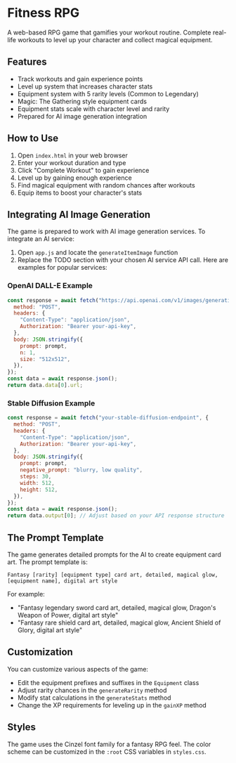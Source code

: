 # Fitness RPG

A web-based RPG game that gamifies your workout routine. Complete real-life workouts to level up your character and collect magical equipment.

## Features

- Track workouts and gain experience points
- Level up system that increases character stats
- Equipment system with 5 rarity levels (Common to Legendary)
- Magic: The Gathering style equipment cards
- Equipment stats scale with character level and rarity
- Prepared for AI image generation integration

## How to Use

1. Open `index.html` in your web browser
2. Enter your workout duration and type
3. Click "Complete Workout" to gain experience
4. Level up by gaining enough experience
5. Find magical equipment with random chances after workouts
6. Equip items to boost your character's stats

## Integrating AI Image Generation

The game is prepared to work with AI image generation services. To integrate an AI service:

1. Open `app.js` and locate the `generateItemImage` function
2. Replace the TODO section with your chosen AI service API call. Here are examples for popular services:

### OpenAI DALL-E Example

```javascript
const response = await fetch("https://api.openai.com/v1/images/generations", {
  method: "POST",
  headers: {
    "Content-Type": "application/json",
    Authorization: "Bearer your-api-key",
  },
  body: JSON.stringify({
    prompt: prompt,
    n: 1,
    size: "512x512",
  }),
});
const data = await response.json();
return data.data[0].url;
```

### Stable Diffusion Example

```javascript
const response = await fetch("your-stable-diffusion-endpoint", {
  method: "POST",
  headers: {
    "Content-Type": "application/json",
    Authorization: "Bearer your-api-key",
  },
  body: JSON.stringify({
    prompt: prompt,
    negative_prompt: "blurry, low quality",
    steps: 30,
    width: 512,
    height: 512,
  }),
});
const data = await response.json();
return data.output[0]; // Adjust based on your API response structure
```

## The Prompt Template

The game generates detailed prompts for the AI to create equipment card art. The prompt template is:

```
Fantasy [rarity] [equipment type] card art, detailed, magical glow, [equipment name], digital art style
```

For example:

- "Fantasy legendary sword card art, detailed, magical glow, Dragon's Weapon of Power, digital art style"
- "Fantasy rare shield card art, detailed, magical glow, Ancient Shield of Glory, digital art style"

## Customization

You can customize various aspects of the game:

- Edit the equipment prefixes and suffixes in the `Equipment` class
- Adjust rarity chances in the `generateRarity` method
- Modify stat calculations in the `generateStats` method
- Change the XP requirements for leveling up in the `gainXP` method

## Styles

The game uses the Cinzel font family for a fantasy RPG feel. The color scheme can be customized in the `:root` CSS variables in `styles.css`.
